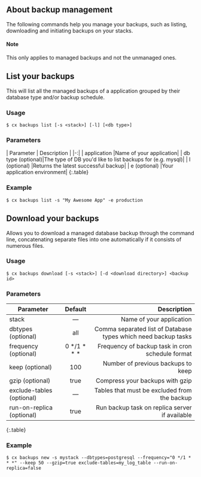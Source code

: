 ## About backup management

The following commands help you manage your backups, such as listing, downloading and initiating backups on your stacks.

#### Note
<div class="notice">
<p>This only applies to managed backups and not the unmanaged ones.</p>
</div>


## List your backups

This will list all the 
managed backups
 of a application grouped by their database type and/or backup schedule.


### Usage

```
$ cx backups list [-s <stack>] [-l] [<db type>]
```




### Parameters


|		Parameter 	 |   Description    |
|-:|
| application 			 	|Name of your application|
| db type (optional)|The type of DB you'd like to list backups for (e.g. mysql)|
| l (optional) 	  	|Returns the latest successful backup|
| e (optional) 		|Your application environment|
{:.table}


### Example

```
$ cx backups list -s "My Awesome App" -e production
```



## Download your backups

Allows you to download a 
managed
database backup through the command line, concatenating separate files into one automatically if it consists of numerous files.


### Usage

```
$ cx backups download [-s <stack>] [-d <download directory>] <backup id>
```




### Parameters


|		Parameter 		   |	Default		|   Description    |
|--|:--:| -:|
|stack 					   |	—			|Name of your application|
|dbtypes (optional) 	   | 	all			|Comma separated list of Database types which need backup tasks|
|frequency (optional) 	   |	0 */1 * * *	|Frequency of backup task in cron schedule format|
|keep (optional) 		   |	100			|Number of previous backups to keep|
|gzip (optional)		   |	true		|Compress your backups with gzip|
|exclude-tables (optional) |	—			|Tables that must be excluded from the backup|
|run-on-replica (optional) |	true		|Run backup task on replica server if available|
{:.table}


### Example

```
$ cx backups new -s mystack --dbtypes=postgresql --frequency="0 */1 * * *" --keep 50 --gzip=true exclude-tables=my_log_table --run-on-replica=false
```

